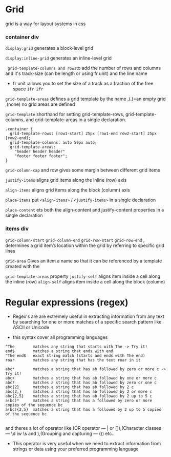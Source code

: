 #   Grid

grid is a way for layout systems in css
### container div
`display:grid` generates a block-level grid

`display:inline-grid` generates an inline-level grid

` grid-template-columns and rows`to add the number of rows and columns and it's track-size (can be length or using fr unit) and the line name

* fr unit :allows you to set the size of a track as a fraction of the free space `1fr 2fr`

`grid-template-areas` defines a grid template by the name ,(.)=an empty grid ,(none) no grid areas are defined

`grid-template` shorthand for setting grid-template-rows, grid-template-columns, and grid-template-areas in a single declaration.
```
.container {
  grid-template-rows: [row1-start] 25px [row1-end row2-start] 25px [row2-end];
  grid-template-columns: auto 50px auto;
  grid-template-areas: 
    "header header header" 
    "footer footer footer";
}
```
 `grid-column-cap` and row gives some margin between different grid items

 `justify-items` aligns grid items along the inline (row) axis

 `align-items` aligns grid items along the block (column) axis

 `place-items` put `<align-items>` / `<justify-items>`  in a single declaration

 `place-content` ets both the align-content and justify-content properties in a single declaration

### items div
`grid-column-start`
`grid-column-end`
`grid-row-start`
`grid-row-end` , determines a grid item’s location within the grid by referring to specific grid lines

`grid-area` Gives an item a name so that it can be referenced by a template created with the 

`grid-template-areas` property
`justify-self` aligns item inside a cell along the inline (row)
`align-self` aligns item inside  a cell along the block (column)

# Regular expressions (regex)

* Regex's are are extremely useful in extracting information from any text by searching for one or more matches of a specific search pattern like ASCII or Unicode

* this syntax cover all programming languages

```
^The        matches any string that starts with The -> Try it!
end$        matches a string that ends with end
^The end$   exact string match (starts and ends with The end)
roar        matches any string that has the text roar in it

abc*        matches a string that has ab followed by zero or more c -> Try it!
abc+        matches a string that has ab followed by one or more c
abc?        matches a string that has ab followed by zero or one c
abc{2}      matches a string that has ab followed by 2 c
abc{2,}     matches a string that has ab followed by 2 or more c
abc{2,5}    matches a string that has ab followed by 2 up to 5 c
a(bc)*      matches a string that has a followed by zero or more copies of the sequence bc
a(bc){2,5}  matches a string that has a followed by 2 up to 5 copies of the sequence bc


```
and theres a lot of operator like (OR operator — | or []),(Character classes — \d \w \s and ),(Grouping and capturing — ()) etc..

* This operator is very useful when we need to extract information from strings or data using your preferred programming language